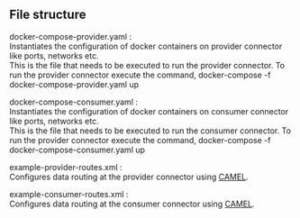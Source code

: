 ## File structure

docker-compose-provider.yaml :</br>
    Instantiates the configuration of docker containers on provider connector like ports, networks etc. </br>
    This is the file that needs to be executed to run the provider connector. To run the provider connector execute the command, docker-compose -f docker-compose-provider.yaml up</br>

docker-compose-consumer.yaml : </br> 
    Instantiates the configuration of docker containers on consumer connector like ports, networks etc. </br>
    This is the file that needs to be executed to run the consumer connector. To run the provider connector execute the command, docker-compose -f docker-compose-consumer.yaml up</br>

example-provider-routes.xml :</br>
    Configures data routing at the provider connector using [CAMEL](https://camel.apache.org/).

example-consumer-routes.xml :</br>
    Configures data routing at the consumer connector using [CAMEL](https://camel.apache.org/).
